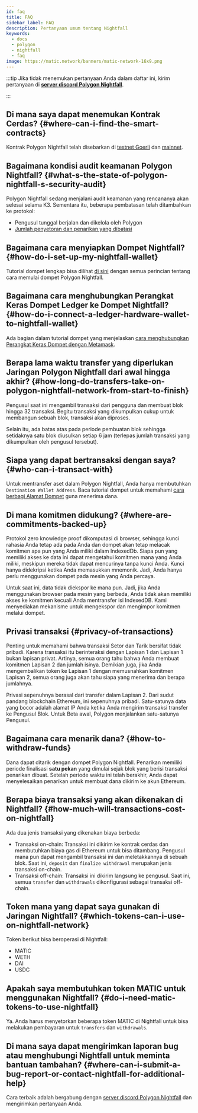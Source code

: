 ```yaml
---
id: faq
title: FAQ
sidebar_label: FAQ
description: Pertanyaan umum tentang Nightfall
keywords:
  - docs
  - polygon
  - nightfall
  - faq
image: https://matic.network/banners/matic-network-16x9.png
---
```


:::tip
Jika tidak menemukan pertanyaan Anda dalam daftar ini, kirim pertanyaan di <ins>**[server discord Polygon Nightfall](https://discord.com/invite/pZkC3JV2bR)**</ins>.

:::

## Di mana saya dapat menemukan Kontrak Cerdas? {#where-can-i-find-the-smart-contracts}

Kontrak Polygon Nightfall telah disebarkan di [testnet Goerli](../deployments/testnet.md) dan [mainnet](../deployments/mainnet.md).

## Bagaimana kondisi audit keamanan Polygon Nightfall? {#what-s-the-state-of-polygon-nightfall-s-security-audit}
Polygon Nightfall sedang menjalani audit keamanan yang rencananya akan selesai selama K3. Sementara itu, beberapa pembatasan telah ditambahkan ke protokol:

- Pengusul tunggal berjalan dan dikelola oleh Polygon
- [Jumlah penyetoran dan penarikan yang dibatasi](../tools/nightfall-wallet.md#deposit-and-withdraw-restrictions)

## Bagaimana cara menyiapkan Dompet Nightfall? {#how-do-i-set-up-my-nightfall-wallet}
Tutorial dompet lengkap bisa dilihat [di sini](../tools/nightfall-wallet.md) dengan semua perincian tentang cara memulai dompet Polygon Nightfall.

## Bagaimana cara menghubungkan Perangkat Keras Dompet Ledger ke Dompet Nightfall? {#how-do-i-connect-a-ledger-hardware-wallet-to-nightfall-wallet}
Ada bagian dalam tutorial dompet yang menjelaskan [cara menghubungkan Perangkat Keras Dompet dengan Metamask](../tools/nightfall-wallet.md#how-to-connect-a-ledger-hardware-wallet-to-nightfall).

## Berapa lama waktu transfer yang diperlukan Jaringan Polygon Nightfall dari awal hingga akhir? {#how-long-do-transfers-take-on-polygon-nightfall-network-from-start-to-finish}
Pengusul saat ini mengambil transaksi dari pengguna dan membuat blok hingga 32 transaksi. Begitu transaksi yang dikumpulkan cukup untuk membangun sebuah blok, transaksi akan diproses.

Selain itu, ada batas atas pada periode pembuatan blok sehingga setidaknya satu blok diusulkan setiap 6 jam (terlepas jumlah transaksi yang dikumpulkan oleh pengusul tersebut).

## Siapa yang dapat bertransaksi dengan saya? {#who-can-i-transact-with}
Untuk mentransfer aset dalam Polygon Nightfall, Anda hanya membutuhkan `Destination Wallet Address`. Baca tutorial dompet untuk memahami [cara berbagi Alamat Dompet](../tools/nightfall-wallet.md#your-wallet-address) guna menerima dana.

## Di mana komitmen didukung? {#where-are-commitments-backed-up}

Protokol zero knowledge proof dikomputasi di browser, sehingga kunci rahasia Anda tetap ada pada Anda dan dompet akan tetap melacak komitmen apa pun yang Anda miliki dalam IndexedDb. Siapa pun yang memiliki akses ke data ini dapat mengetahui komitmen mana yang Anda miliki, meskipun mereka tidak dapat mencurinya tanpa kunci Anda. Kunci hanya didekripsi ketika Anda memasukkan mnemonik. Jadi, Anda hanya perlu menggunakan dompet pada mesin yang Anda percaya.

Untuk saat ini, data tidak diekspor ke mana pun. Jadi, jika Anda menggunakan browser pada mesin yang berbeda, Anda tidak akan memiliki akses ke komitmen kecuali Anda mentransfer isi IndexedDB. Kami menyediakan mekanisme untuk mengekspor dan mengimpor komitmen melalui dompet.

## Privasi transaksi {#privacy-of-transactions}
Penting untuk memahami bahwa transaksi Setor dan Tarik bersifat tidak pribadi. Karena transaksi itu berinteraksi dengan Lapisan 1 dan Lapisan 1 bukan lapisan privat. Artinya, semua orang tahu bahwa Anda membuat komitmen Lapisan 2 dan jumlah isinya. Demikian juga, jika Anda mengembalikan token ke Lapisan 1 dengan memusnahkan komitmen Lapisan 2, semua orang juga akan tahu siapa yang menerima dan berapa jumlahnya.

Privasi sepenuhnya berasal dari transfer dalam Lapisan 2. Dari sudut pandang blockchain Ethereum, ini sepenuhnya pribadi. Satu-satunya data yang bocor adalah alamat IP Anda ketika Anda mengirim transaksi transfer ke Pengusul Blok. Untuk Beta awal, Polygon menjalankan satu-satunya Pengusul.


## Bagaimana cara menarik dana? {#how-to-withdraw-funds}
Dana dapat ditarik dengan dompet Polygon Nightfall. Penarikan memiliki periode finalisasi **satu pekan** yang dimulai sejak blok yang berisi transaksi penarikan dibuat. Setelah periode waktu ini telah berakhir, Anda dapat menyelesaikan penarikan untuk membuat dana dikirim ke akun Ethereum.

## Berapa biaya transaksi yang akan dikenakan di Nightfall? {#how-much-will-transactions-cost-on-nightfall}
Ada dua jenis transaksi yang dikenakan biaya berbeda:

- Transaksi on-chain: Transaksi ini dikirim ke kontrak cerdas dan membutuhkan biaya gas di Ethereum untuk bisa ditambang. Pengusul mana pun dapat mengambil transaksi ini dan meletakkannya di sebuah blok. Saat ini, `deposit` dan `finalize withdrawal` merupakan jenis transaksi on-chain.
- Transaksi off-chain: Transaksi ini dikirim langsung ke pengusul. Saat ini, semua `transfer` dan `withdrawals` dikonfigurasi sebagai transaksi off-chain.

## Token mana yang dapat saya gunakan di Jaringan Nightfall? {#which-tokens-can-i-use-on-nightfall-network}
Token berikut bisa beroperasi di Nightfall:

- MATIC
- WETH
- DAI
- USDC

## Apakah saya membutuhkan token MATIC untuk menggunakan Nightfall? {#do-i-need-matic-tokens-to-use-nightfall}
Ya. Anda harus menyetorkan beberapa token MATIC di Nightfall untuk bisa melakukan pembayaran untuk `transfers` dan `withdrawals`.

## Di mana saya dapat mengirimkan laporan bug atau menghubungi Nightfall untuk meminta bantuan tambahan? {#where-can-i-submit-a-bug-report-or-contact-nightfall-for-additional-help}
Cara terbaik adalah bergabung dengan [server discord Polygon Nightfall](https://discord.com/invite/pZkC3JV2bR) dan mengirimkan pertanyaan Anda.
